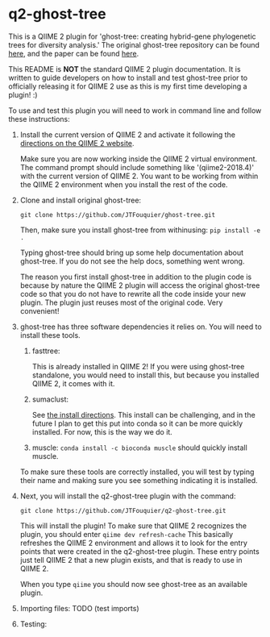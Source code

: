 # q2-ghost-tree

This is a QIIME 2 plugin for 'ghost-tree: creating hybrid-gene phylogenetic
trees for diversity analysis.' The original ghost-tree repository can be found
[here](https://github.com/JTFouquier/ghost-tree), and the paper can be found
[here](https://microbiomejournal.biomedcentral.com/articles/10.1186/s40168-016-0153-6).

This README is **NOT** the standard QIIME 2 plugin documentation. It is
written to guide developers on how to install and test ghost-tree prior to
officially releasing it for QIIME 2 use as this is my first time developing
a plugin! :)

To use and test this plugin you will need to work in command line and follow
these instructions:

1)  Install the current version of QIIME 2 and activate it following the
    [directions on the QIIME 2 website](https://docs.qiime2.org/2018.4/install/). 

    Make sure you are now working inside the QIIME 2 virtual environment.
    The command prompt should include something like '(qiime2-2018.4)' with
    the current version of QIIME 2. You want to be working from within the 
    QIIME 2 environment when you install the rest of the code.

2)  Clone and install original ghost-tree:

    `git clone https://github.com/JTFouquier/ghost-tree.git`

    Then, make sure you install ghost-tree from withinusing:
    `pip install -e .`

    Typing ghost-tree should bring up some help documentation about ghost-tree.
    If you do not see the help docs, something went wrong.

    The reason you first install ghost-tree in addition to the plugin code
    is because by nature the QIIME 2 plugin will access the original ghost-tree
    code so that you do not have to rewrite all the code inside your new
    plugin. The plugin just reuses most of the original code. Very convenient!

3)  ghost-tree has three software dependencies it relies on. You will need to
    install these tools.

    1)  fasttree:
        
        This is already installed in QIIME 2! If you were using
        ghost-tree standalone, you would need to install this, but because
        you installed QIIME 2, it comes with it.
        
    2)  sumaclust: 
        
        See [the install directions](https://git.metabarcoding.org/obitools/sumaclust/wikis/home).
        This install can be challenging, and in the future I plan to get this 
        put into conda so it can be more quickly installed. For now, this
        is the way we do it.

    3)  muscle:
        `conda install -c bioconda muscle` should quickly install muscle.

    To make sure these tools are correctly installed, you will test by
    typing their name and making sure you see something indicating it is
    installed.

4)  Next, you will install the q2-ghost-tree plugin with the command:

    `git clone https://github.com/JTFouquier/q2-ghost-tree.git`

    This will install the plugin! To make sure that QIIME 2 recognizes the
    plugin, you should enter `qiime dev refresh-cache` This basically
    refreshes the QIIME 2 environment and allows it to look for the entry
    points that were created in the q2-ghost-tree plugin. These entry points
    just tell QIIME 2 that a new plugin exists, and that is ready to use in 
    QIIME 2.

    When you type `qiime` you should now see ghost-tree as an available plugin.

5) Importing files: TODO (test imports)

6) Testing: 
    
   






